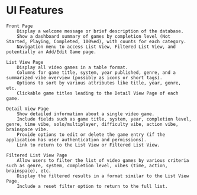 # UI Features

    Front Page
        Display a welcome message or brief description of the database.
        Show a dashboard summary of games by completion level (Not Started, Playing, Completed, 100%ed), with counts for each category.
        Navigation menu to access List View, Filtered List View, and potentially an Add/Edit Game page.

    List View Page
        Display all video games in a table format.
        Columns for game title, system, year published, genre, and a summarized vibe overview (possibly as icons or short tags).
        Options to sort by various attributes like title, year, genre, etc.
        Clickable game titles leading to the Detail View Page of each game.

    Detail View Page
        Show detailed information about a single video game.
        Include fields such as game title, system, year, completion level, genre, time vibe, solo/multiplayer, difficulty vibe, action vibe, brainspace vibe.
        Provide options to edit or delete the game entry (if the application has user authentication and permissions).
        Link to return to the List View or Filtered List View.

    Filtered List View Page
        Allow users to filter the list of video games by various criteria such as genre, system, completion level, vibes (time, action, brainspace), etc.
        Display the filtered results in a format similar to the List View Page.
        Include a reset filter option to return to the full list.
